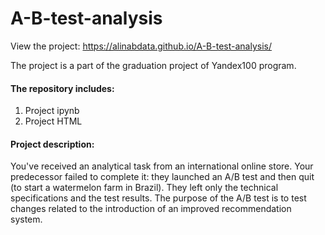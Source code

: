# A-B-test-analysis

View the project: https://alinabdata.github.io/A-B-test-analysis/

The project is a part of the graduation project of Yandex100 program. 

#### The repository includes: 
1. Project ipynb
2. Project HTML

#### Project description: 
You've received an analytical task from an international online store. Your predecessor failed to complete it: they launched an A/B test and then quit (to start a watermelon farm in Brazil). They left only the technical specifications and the test results.
The purpose of the A/B test is to test changes related to the introduction of an improved recommendation system.
